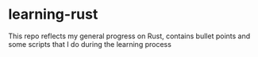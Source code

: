 # learning-rust
This repo reflects my general progress on Rust, contains bullet points and some scripts that I do during the learning process
